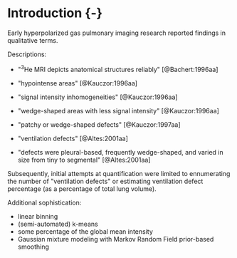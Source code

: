 
# Introduction {-}

Early hyperpolarized gas pulmonary imaging research reported findings in
qualitative terms.

Descriptions:

* "$^{3}$He MRI depicts anatomical structures reliably" [@Bachert:1996aa]

* "hypointense areas" [@Kauczor:1996aa]

* "signal intensity inhomogeneities" [@Kauczor:1996aa]

* "wedge-shaped areas with less signal intensity" [@Kauczor:1996aa]

* "patchy or wedge-shaped defects" [@Kauczor:1997aa]

* "ventilation defects" [@Altes:2001aa]

* "defects were pleural-based, frequently wedge-shaped, and varied in size from tiny to segmental" [@Altes:2001aa]


Subsequently, initial attempts at quantification were limited to ennumerating
the number of "ventilation defects" or estimating ventilation defect percentage
(as a percentage of total lung volume).

Additional sophistication:

* linear binning
* (semi-automated) k-means
* some percentage of the global mean intensity
* Gaussian mixture modeling with Markov Random Field prior-based smoothing




